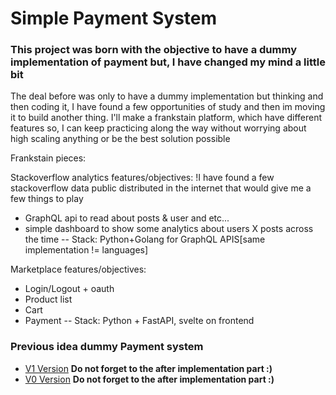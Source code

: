 # Simple Payment System


### This project was born with the objective to have a dummy implementation of payment but, I have changed my mind a little bit

The deal before was only to have a dummy implementation but thinking and then coding it, I have found a few opportunities of study and then im moving it to build another thing.
I'll make a frankstain platform, which have different features so, I can keep practicing along the way without worrying about high scaling anything or be the best solution possible

Frankstain pieces:

Stackoverflow analytics features/objectives:
!I have found a few stackoverflow data public distributed in the internet that would give me a few things to play
- GraphQL api to read about posts & user and etc...
- simple dashboard to show some analytics about users X posts across the time
-- Stack: Python+Golang for GraphQL APIS[same implementation != languages]


Marketplace features/objectives:
- Login/Logout + oauth
- Product list
- Cart 
- Payment
-- Stack: Python + FastAPI, svelte on frontend


### Previous idea dummy Payment system 
- [V1 Version](second_implementation.md) **Do not forget to the after implementation part :)**
- [V0 Version](first_implementation.md) **Do not forget to the after implementation part :)**
